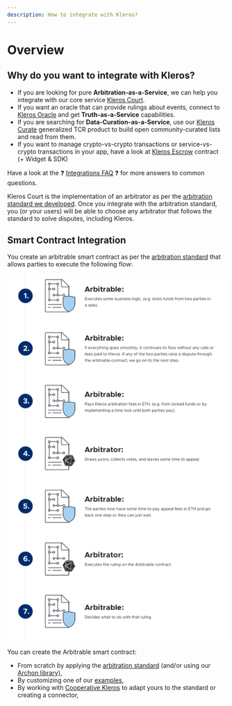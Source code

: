 ```yaml
---
description: How to integrate with Kleros?
---
```


# Overview

## Why do you want to integrate with Kleros?

* If you are looking for pure **Arbitration-as-a-Service**, we can help you integrate with our core service [Kleros Court](https://kleros.gitbook.io/docs/products/court).
* If you want an oracle that can provide rulings about events, connect to [Kleros Oracle](https://kleros.gitbook.io/docs/products/oracle) and get **Truth-as-a-Service** capabilities.
* If you are searching for **Data-Curation-as-a-Service**, use our [Kleros Curate](https://kleros.gitbook.io/docs/products/curate) generalized TCR product to build open community-curated lists and read from them.
* If you want to manage crypto-vs-crypto transactions or service-vs-crypto transactions in your app, have a look at [Kleros Escrow](https://kleros.gitbook.io/docs/products/escrow) contract \(+ Widget & SDK\)

Have a look at the ❓ [Integrations FAQ](https://kleros.gitbook.io/docs/integrations/integrations-faq) ❓ for more answers to common questions.

Kleros Court is the implementation of an arbitrator as per the [arbitration standard we developed](https://kleros.gitbook.io/docs/developer/erc-792-arbitration-standard). Once you integrate with the arbitration standard, you \(or your users\) will be able to choose any arbitrator that follows the standard to solve disputes, including Kleros. 

## Smart Contract Integration

You create an arbitrable smart contract as per the [arbitration standard](https://kleros.gitbook.io/docs/developer/erc-792-arbitration-standard) that allows parties to execute the following flow:

![](../.gitbook/assets/image%20%286%29.png)

You can create the Arbitrable smart contract:

* From scratch by applying the [arbitration standard](https://kleros.gitbook.io/docs/developer/erc-792-arbitration-standard) \(and/or using our [Archon library](https://kleros.gitbook.io/docs/integrations/integration-tools/archon-ethereum-arbitration-standard-api)\),
* By customizing one of our [examples](https://github.com/kleros/kleros-interaction),
* By working with [Cooperative Kleros](mailto:contact@kleros.io) to adapt yours to the standard or creating a connector,

